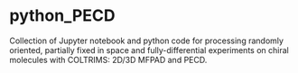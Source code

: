 # python_PECD
Collection of Jupyter notebook and python code for processing randomly oriented, partially fixed in space and fully-differential experiments on chiral molecules with COLTRIMS: 2D/3D MFPAD and PECD.
